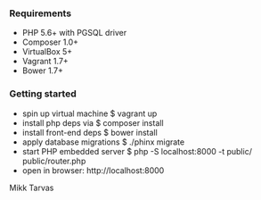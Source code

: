 ### Requirements
* PHP 5.6+ with PGSQL driver
* Composer 1.0+
* VirtualBox 5+
* Vagrant 1.7+
* Bower 1.7+

### Getting started
* spin up virtual machine $ vagrant up
* install php deps via $ composer install
* install front-end deps $ bower install
* apply database migrations $ ./phinx migrate
* start PHP embedded server $ php -S localhost:8000 -t public/ public/router.php
* open in browser: http://localhost:8000

Mikk Tarvas